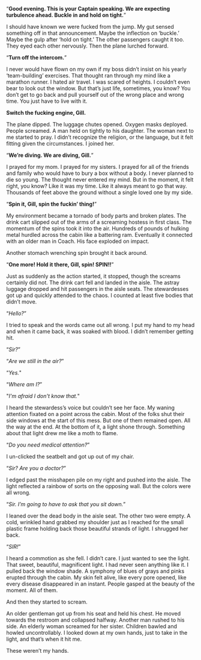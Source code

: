 “**Good evening. This is your Captain speaking. We are expecting turbulence ahead. Buckle in and hold on tight.**”

I should have known we were fucked from the jump. My gut sensed something off in that announcement. Maybe the inflection on ‘buckle.’ Maybe the gulp after ‘hold on tight.’ The other passengers caught it too. They eyed each other nervously. Then the plane lurched forward.

“**Turn off the intercom.**”

I never would have flown on my own if my boss didn’t insist on his yearly ‘team-building’ exercises. That thought ran through my mind like a marathon runner. I hated air travel. I was scared of heights. I couldn’t even bear to look out the window. But that’s just life, sometimes, you know? You don’t get to go back and pull yourself out of the wrong place and wrong time. You just have to live with it. 

**Switch the fucking engine, Gill.**

The plane dipped. The luggage chutes opened. Oxygen masks deployed. People screamed. A man held on tightly to his daughter. The woman next to me started to pray. I didn’t recognize the religion, or the language, but it felt fitting given the circumstances. I joined her.

“**We’re diving. We are diving, Gill.**”

I prayed for my mom. I prayed for my sisters. I prayed for all of the friends and family who would have to bury a box without a body. I never planned to die so young. The thought never entered my mind. But in the moment, it felt right, you know? Like it was my time. Like it always meant to go that way. Thousands of feet above the ground without a single loved one by my side.

“**Spin it, Gill, spin the fuckin’ thing!**”

My environment became a tornado of body parts and broken plates. The drink cart slipped out of the arms of a screaming hostess in first class. The momentum of the spins took it into the air. Hundreds of pounds of hulking metal hurdled across the cabin like a battering ram. Eventually it connected with an older man in Coach. His face exploded on impact. 

Another stomach wrenching spin brought it back around.

“**One more! Hold it there, Gill, spin! SPIN!!**”

Just as suddenly as the action started, it stopped, though the screams certainly did not. The drink cart fell and landed in the aisle. The astray luggage dropped and hit passengers in the aisle seats. The stewardesses got up and quickly attended to the chaos. I counted at least five bodies that didn’t move. 

“*Hello?*”

I tried to speak and the words came out all wrong. I put my hand to my head and when it came back, it was soaked with blood. I didn’t remember getting hit.

“*Sir?*”

“*Are we still in the air?*”

“*Yes.*"

“*Where am I?*”

"*I'm afraid I don't know that.*"

I heard the stewardess’s voice but couldn’t see her face. My waning attention fixated on a point across the cabin. Most of the folks shut their side windows at the start of this mess. But one of them remained open. All the way at the end. At the bottom of it, a light shone through. Something about that light drew me like a moth to flame. 

“*Do you need medical attention?*”

I un-clicked the seatbelt and got up out of my chair. 

“*Sir? Are you a doctor?*”

I edged past the misshapen pile on my right and pushed into the aisle. The light reflected a rainbow of sorts on the opposing wall. But the colors were all wrong. 

“*Sir. I’m going to have to ask that you sit down.*”

I leaned over the dead body in the aisle seat. The other two were empty. A cold, wrinkled hand grabbed my shoulder just as I reached for the small plastic frame holding back those beautiful strands of light. I shrugged her back.

“*SIR!*”

I heard a commotion as she fell. I didn’t care. I just wanted to see the light. That sweet, beautiful, magnificent light. I had never seen anything like it. I pulled back the window shade. A symphony of blues of grays and pinks erupted through the cabin. My skin felt alive, like every pore opened, like every disease disappeared in an instant. People gasped at the beauty of the moment. All of them.

And then they started to scream. 

An older gentleman got up from his seat and held his chest. He moved towards the restroom and collapsed halfway. Another man rushed to his side. An elderly woman screamed for her sister. Children bawled and howled uncontrollably. I looked down at my own hands, just to take in the light, and that’s when it hit me. 

These weren’t my hands.